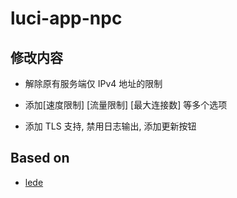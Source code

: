 # luci-app-npc

## 修改内容

   - 解除原有服务端仅 IPv4 地址的限制

   - 添加[速度限制] [流量限制] [最大连接数] 等多个选项

   - 添加 TLS 支持, 禁用日志输出, 添加更新按钮

## Based on

   - [lede](https://github.com/coolsnowwolf/lede/tree/master/package/lean/luci-app-nps)
